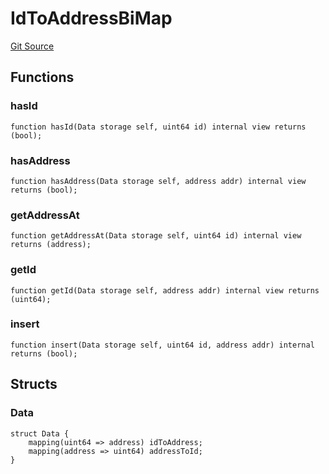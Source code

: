 # IdToAddressBiMap
[Git Source](https://github.com/larrythecucumber321/protocol/blob/3222eb21fbb20ddd3d3fa2233072dfa96ea3e340/contracts/plugins/mocks/vendor/EasyAuction.sol)


## Functions
### hasId


```solidity
function hasId(Data storage self, uint64 id) internal view returns (bool);
```

### hasAddress


```solidity
function hasAddress(Data storage self, address addr) internal view returns (bool);
```

### getAddressAt


```solidity
function getAddressAt(Data storage self, uint64 id) internal view returns (address);
```

### getId


```solidity
function getId(Data storage self, address addr) internal view returns (uint64);
```

### insert


```solidity
function insert(Data storage self, uint64 id, address addr) internal returns (bool);
```

## Structs
### Data

```solidity
struct Data {
    mapping(uint64 => address) idToAddress;
    mapping(address => uint64) addressToId;
}
```

